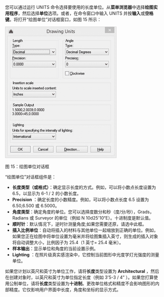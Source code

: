 您可以通过运行 UNITS 命令选择要使用的长度单位。从**菜单浏览器**中选择**绘图实用程序**，然后选择**单位**选项。或者，在命令窗口中输入 UNITS 并按**输入**或**空格键**。将打开“绘图单位”对话框窗口，如图 15 所示：

![](img/00026.jpeg)

图 15：绘图单位对话框

“绘图单位”对话框组件是：

*   **长度类型（或格式）**：确定显示长度的方式。例如，可以将小数点长度设置为 6.5，以显示为 6-1 / 2 的小数长度。
*   **Precision** ：确定长度的小数精度。例如，可以将小数点长度 6.5 设置为 6.50,6.500 或 6.5000。
*   **角度类型**：确定角度的单位。您可以选择度数分和秒（度/分/秒），Grads，Radians 或 Surveyor 的单位（例如 N 10d25'10“E）。十进制度是默认值。
*   **顺时针**：默认情况下，逆时针测量角度;如果您需要还原，请选中此框。
*   **插入比例单位**：自动将插入的材料与其他单位一起缩放到正确的单位。例如，如果您正在绘图中将单位设置为毫米并将绘图集插入英寸，则生成的插入对象将自动调整大小，比例因子为 25.4（1 英寸= 25.4 毫米）。
*   **样本输出**：显示单位和角度的当前设置示例。
*   **Lighting** ：在照片级真实感渲染中，它控制当前图形中光度学灯光强度的测量单位。

如果您计划以英尺和英寸为单位工作，请将**长度**类型设置为 **Architectural** ，然后在创建对象时，以英尺和英寸为单位指定长度（例如 3'5-3 / 4” ）。如果您打算使用公制单位，请将**长度**类型设置为**十进制**。更改单位格式和精度不会影响图形的内部精度。它仅影响用户界面中长度，角度和坐标的显示方式。